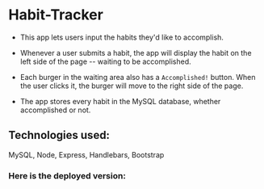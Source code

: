 # Habit-Tracker

* This app lets users input the habits they'd like to accomplish.

* Whenever a user submits a habit, the app will display the habit on the left side of the page -- waiting to be accomplished.

* Each burger in the waiting area also has a `Accomplished!` button. When the user clicks it, the burger will move to the right side of the page.

* The app stores every habit in the MySQL database, whether accomplished or not.

## Technologies used:

MySQL, Node, Express, Handlebars, Bootstrap

### Here is the deployed version:
